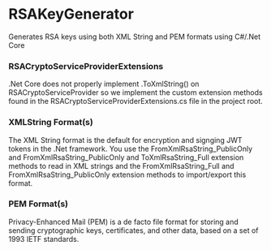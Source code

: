 # RSAKeyGenerator
Generates RSA keys using both XML String and PEM formats using C#/.Net Core 

### RSACryptoServiceProviderExtensions
.Net Core does not properly implement .ToXmlString() on RSACryptoServiceProvider so we implement the custom extension methods found in the RSACryptoServiceProviderExtensions.cs file in the project root. 

### XMLString Format(s)
The XML String format is the default for encryption and signging JWT tokens in the .Net framework. You use the FromXmlRsaString_PublicOnly and FromXmlRsaString_PublicOnly and ToXmlRsaString_Full extension methods to read in XML strings and the FromXmlRsaString_Full and FromXmlRsaString_PublicOnly extension methods to import/export this format.

### PEM Format(s)
Privacy-Enhanced Mail (PEM) is a de facto file format for storing and sending cryptographic keys, certificates, and other data, based on a set of 1993 IETF standards.
